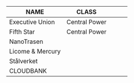 
| **NAME**         | **CLASS**     |     |     |     |
| ---------------- | ------------- | --- | --- | --- |
| Executive Union  | Central Power |     |     |     |
| Fifth Star       | Central Power |     |     |     |
| NanoTrasen       |               |     |     |     |
| Licome & Mercury |               |     |     |     |
| Stålverket       |               |     |     |     |
| CLOUDBANK        |               |     |     |     |
